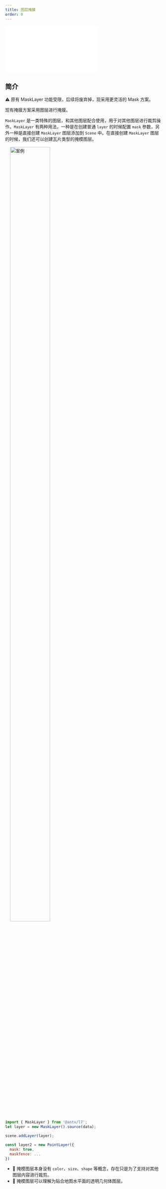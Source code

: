 ```yaml
---
title: 图层掩膜
order: 0
---
```


<embed src="@/docs/common/style.md"></embed>

## 简介

⚠️ 原有 MaskLayer 功能受限，后续将废弃掉，现采用更灵活的 Mask 方案。

现有掩膜方案采用图层进行掩膜。

`MaskLayer` 是一类特殊的图层，和其他图层配合使用，用于对其他图层进行裁剪操作。`MaskLayer` 有两种用法，一种是在创建普通 `layer` 的时候配置 `mask` 参数，另外一种是直接创建 `MaskLayer` 图层添加到 `Scene` 中。在直接创建 `MaskLayer` 图层的时候，我们还可以创建瓦片类型的掩模图层。

<div>
  <div style="width:40%; margin: 16px;">
    <img  width="80%" alt="案例" src='https://gw.alipayobjects.com/mdn/rms_816329/afts/img/A*QUb2TY71GjIAAAAAAAAAAAAAARQnAQ'>
  </div>
</div>

```javascript
import { MaskLayer } from '@antv/l7';
let layer = new MaskLayer().source(data);

scene.addLayer(layer);

const layer2 = new PointLayer({
  mask: true,
  maskfence: ...
})
```

- 🌟 掩模图层本身没有 `color`、`size`、`shape` 等概念，存在只是为了支持对其他图层内容进行裁剪。
- 🌟 掩模图层可以理解为贴合地图水平面的透明几何体图层。
